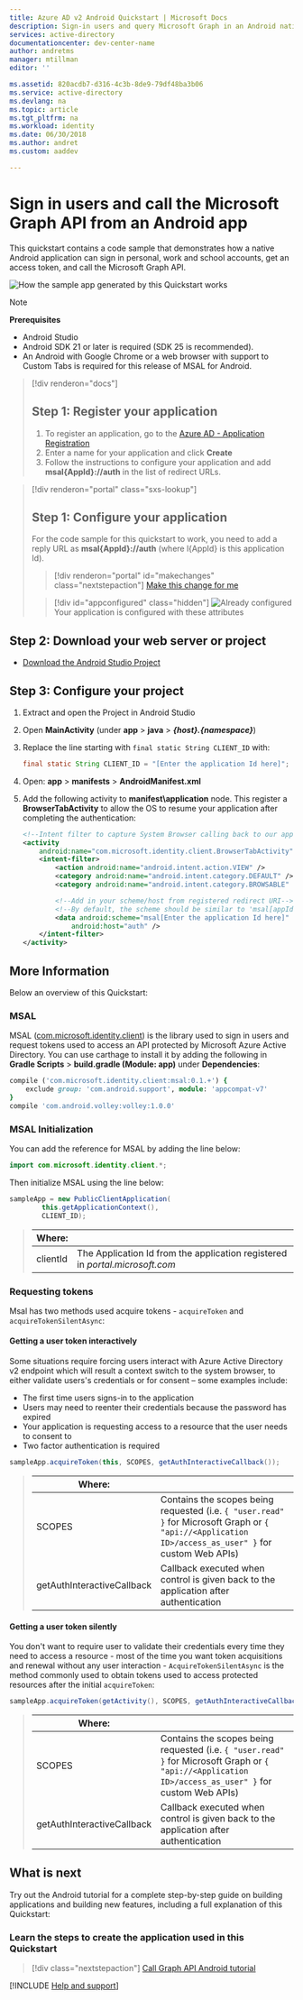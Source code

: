 ```yaml
---
title: Azure AD v2 Android Quickstart | Microsoft Docs
description: Sign-in users and query Microsoft Graph in an Android native application
services: active-directory
documentationcenter: dev-center-name
author: andretms
manager: mtillman
editor: ''

ms.assetid: 820acdb7-d316-4c3b-8de9-79df48ba3b06
ms.service: active-directory
ms.devlang: na
ms.topic: article
ms.tgt_pltfrm: na
ms.workload: identity
ms.date: 06/30/2018
ms.author: andret
ms.custom: aaddev 

---
```


# Sign in users and call the Microsoft Graph API from an Android app

This quickstart contains a code sample that demonstrates how a native Android application can sign in personal, work and school accounts, get an access token, and call the Microsoft Graph API.

![How the sample app generated by this Quickstart works](media/active-directory-android/android-intro.png)

> [!NOTE]
> **Prerequisites**
> * Android Studio 
> * Android SDK 21 or later is required (SDK 25 is recommended).
> * An Android with Google Chrome or a web browser with support to Custom Tabs is required for this release of MSAL for Android.

> [!div renderon="docs"]
> ## Step 1: Register your application
> 
> 1. To register an application, go to the [Azure AD - Application Registration](https://apps.dev.microsoft.com/portal/register-app)
> 1. Enter a name for your application and click **Create**
> 1. Follow the instructions to configure your application and add **msal{AppId}://auth** in the list of redirect URLs.

> [!div renderon="portal" class="sxs-lookup"]
> ## Step 1: Configure your application
> For the code sample for this quickstart to work, you need to add a reply URL as **msal{AppId}://auth** (where l{AppId} is this application Id).
> > [!div renderon="portal" id="makechanges" class="nextstepaction"]
> > [Make this change for me]()
>
> > [!div id="appconfigured" class="hidden"]
> > ![Already configured](media/active-directory-windesktop/checkmark.png) Your application is configured with these attributes

## Step 2: Download your web server or project

- [Download the Android Studio Project](https://github.com/Azure-Samples/active-directory-android-native-v2/archive/master.zip)

## Step 3: Configure your project

1. Extract and open the Project in Android Studio
1. Open **MainActivity** (under **app** > **java** > **<i>{host}.{namespace}</i>**)
1. Replace the line starting with `final static String CLIENT_ID` with:

    ```java
    final static String CLIENT_ID = "[Enter the application Id here]";
    ```
1. Open: **app** > **manifests** > **AndroidManifest.xml**
1. Add the following activity to **manifest\application** node. This register a **BrowserTabActivity** to allow the OS to resume your application after completing the authentication:

    ```xml
    <!--Intent filter to capture System Browser calling back to our app after Sign In-->
    <activity
        android:name="com.microsoft.identity.client.BrowserTabActivity">
        <intent-filter>
            <action android:name="android.intent.action.VIEW" />
            <category android:name="android.intent.category.DEFAULT" />
            <category android:name="android.intent.category.BROWSABLE" />
    
            <!--Add in your scheme/host from registered redirect URI-->
            <!--By default, the scheme should be similar to 'msal[appId]' -->
            <data android:scheme="msal[Enter the application Id here]"
                android:host="auth" />
        </intent-filter>
    </activity>
    ```

## More Information

Below an overview of this Quickstart:

### MSAL

MSAL ([com.microsoft.identity.client](http://javadoc.io/doc/com.microsoft.identity.client/msal)) is the library used to sign in users and request tokens used to access an API protected by Microsoft Azure Active Directory. You can use carthage to install it by adding the following in **Gradle Scripts** > **build.gradle (Module: app)** under **Dependencies**:

```ruby  
compile ('com.microsoft.identity.client:msal:0.1.+') {
    exclude group: 'com.android.support', module: 'appcompat-v7'
}
compile 'com.android.volley:volley:1.0.0'
```

### MSAL Initialization

You can add the reference for MSAL by adding the line below:

```java
import com.microsoft.identity.client.*;
```

Then initialize MSAL using the line below:

```java
sampleApp = new PublicClientApplication(
        this.getApplicationContext(),
        CLIENT_ID);
```

> |Where: ||
> |---------|---------|
> |clientId | The Application Id from the application registered in *portal.microsoft.com* |

### Requesting tokens

Msal has two methods used acquire tokens - `acquireToken` and `acquireTokenSilentAsync`:

#### Getting a user token interactively

 Some situations require forcing users interact with Azure Active Directory v2 endpoint which will result a context switch to the system browser, to either validate users's credentials or for consent – some examples include:

* The first time users signs-in to the application
* Users may need to reenter their credentials because the password has expired
* Your application is requesting access to a resource that the user needs to consent to
* Two factor authentication is required

```java
sampleApp.acquireToken(this, SCOPES, getAuthInteractiveCallback());
```

> |Where:||
> |---------|---------|
> |SCOPES | Contains the scopes being requested (i.e. `{ "user.read" }` for Microsoft Graph or `{ "api://<Application ID>/access_as_user" }` for custom Web APIs) |
> |getAuthInteractiveCallback | Callback executed when control is given back to the application after authentication |

#### Getting a user token silently

You don't want to require user to validate their credentials every time they need to access a resource - most of the time you want token acquisitions and renewal without any user interaction - `AcquireTokenSilentAsync` is the method commonly used to obtain tokens used to access protected resources after the initial `acquireToken`:

```java
sampleApp.acquireToken(getActivity(), SCOPES, getAuthInteractiveCallback());
```

> |Where:||
> |---------|---------|
> |SCOPES | Contains the scopes being requested (i.e. `{ "user.read" }` for Microsoft Graph or `{ "api://<Application ID>/access_as_user" }` for custom Web APIs) |
> |getAuthInteractiveCallback | Callback executed when control is given back to the application after authentication |

## What is next

Try out the Android tutorial for a complete step-by-step guide on building applications and building new features, including a full explanation of this Quickstart:

### Learn the steps to create the application used in this Quickstart

> [!div class="nextstepaction"]
> [Call Graph API Android tutorial](https://docs.microsoft.com/azure/active-directory/develop/guidedsetups/active-directory-android)

[!INCLUDE [Help and support](../../../../includes/active-directory-develop-help-support-include.md)]